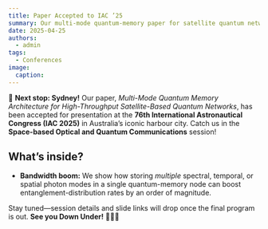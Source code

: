 ```yaml
---
title: Paper Accepted to IAC ’25
summary: Our multi-mode quantum-memory paper for satellite quantum networks is headed to the 76th IAC in Sydney!
date: 2025-04-25
authors:
  - admin
tags:
  - Conferences
image:
  caption: 
---
```


🚀 **Next stop: Sydney!** Our paper, *Multi-Mode Quantum Memory Architecture for High-Throughput Satellite-Based Quantum Networks*, has been accepted for presentation at the **76th International Astronautical Congress (IAC 2025)** in Australia’s iconic harbour city.
Catch us in the **Space-based Optical and Quantum Communications** session!

## What’s inside?

- **Bandwidth boom:** We show how storing *multiple* spectral, temporal, or spatial photon modes in a single quantum-memory node can boost entanglement-distribution rates by an order of magnitude.

Stay tuned—session details and slide links will drop once the final program is out. **See you Down Under!** 🐨🇦🇺
